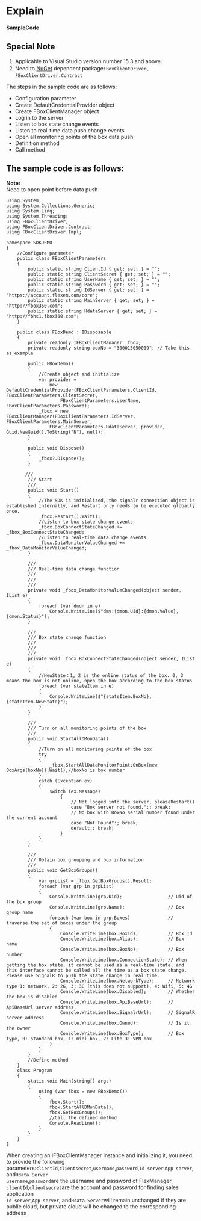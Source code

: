 # Explain

 **SampleCode**  


## Special Note <a id="&#x7279;&#x522B;&#x8BF4;&#x660E;"></a>

1. Applicable to Visual Studio version number 15.3 and above.
2.  Need to [NuGet](https://docs.microsoft.com/zh-cn/nuget/) dependent package`FBoxClientDriver`、`FBoxClientDriver.Contract`

The steps in the sample code are as follows:

* Configuration parameter
* Create DefaultCredentialProvider object
* Create FBoxClientManager object
* Log in to the server
* Listen to box state change events
* Listen to real-time data push change events
* Open all monitoring points of the box data push
* Definition method
* Call method

## The sample code is as follows: <a id="&#x793A;&#x4F8B;&#x4EE3;&#x7801;&#x5982;&#x4E0B;"></a>

**Note:**  
Need to open point before data push

```text
using System;
using System.Collections.Generic;
using System.Linq;
using System.Threading;
using FBoxClientDriver;
using FBoxClientDriver.Contract;
using FBoxClientDriver.Impl;

namespace SDKDEMO
{
    //Configure parameter
    public class FBoxClientParameters
    {
        public static string ClientId { get; set; } = "";
        public static string ClientSecret { get; set; } = "";
        public static string UserName { get; set; } = "";
        public static string Password { get; set; } = "";
        public static string IdServer { get; set; } = "https://account.flexem.com/core";
        public static string MainServer { get; set; } = "http://fbox360.com";
        public static string HdataServer { get; set; } = "http://fbhs1.fbox360.com";
    }

    public class FBoxDemo : IDisposable
    {
        private readonly IFBoxClientManager _fbox;
        private readonly string boxNo = "300015050009"; // Take this as example

        public FBoxDemo()
        {
            //Create object and initialize
            var provider =
                new DefaultCredentialProvider(FBoxClientParameters.ClientId, FBoxClientParameters.ClientSecret,
                    FBoxClientParameters.UserName, FBoxClientParameters.Password);
            _fbox = new FBoxClientManager(FBoxClientParameters.IdServer, FBoxClientParameters.MainServer,
                FBoxClientParameters.HdataServer, provider, Guid.NewGuid().ToString("N"), null);
        }

        public void Dispose()
        {
            _fbox?.Dispose();
        }

       /// 
        /// Start
        /// 
        public void Start()
        {
            //The SDK is initialized, the signalr connection object is established internally, and Restart only needs to be executed globally once.
            _fbox.Restart().Wait();
            //Listen to box state change events
            _fbox.BoxConnectStateChanged += _fbox_BoxConnectStateChanged;
            //Listen to real-time data change events
            _fbox.DataMonitorValueChanged += _fbox_DataMonitorValueChanged;
        }

        /// 
        /// Real-time data change function
        /// 
        /// 
        /// 
        private void _fbox_DataMonitorValueChanged(object sender, IList e)
        {
            foreach (var dmon in e)
                Console.WriteLine($"dmv:{dmon.Uid}:{dmon.Value},{dmon.Status}");
        }

        /// 
        /// Box state change function
        /// 
        /// 
        /// 
        private void _fbox_BoxConnectStateChanged(object sender, IList e)
        {
            //NewState：1, 2 is the online status of the box. 0, 3 means the box is not online, open the box according to the box status
            foreach (var stateItem in e)
            {
                Console.WriteLine($"{stateItem.BoxNo},{stateItem.NewState}");
            }
        }

        /// 
        /// Turn on all monitoring points of the box
        /// 
        public void StartAllDMonData()
        {
            //Turn on all monitoring points of the box
            try
            {
                _fbox.StartAllDataMonitorPointsOnBox(new BoxArgs(boxNo)).Wait();//boxNo is box number
            }
            catch (Exception ex)
            {
                switch (ex.Message)
                    {
                        // Not logged into the server, pleaseRestart()
                        case "Box server not found.":; break;
                        // No box with BoxNo serial number found under the current account
                        case "Not Found":; break;
                        default:; break;
                    }
            }
        }

        /// 
        /// Obtain box grouping and box information
        /// 
        public void GetBoxGroups()
        {
            var grpList = _fbox.GetBoxGroups().Result;
            foreach (var grp in grpList)
            {
                Console.WriteLine(grp.Uid);                 // Uid of the box group
                Console.WriteLine(grp.Name);                // Box group name
                foreach (var box in grp.Boxes)              // traverse the set of boxes under the group
                {
                    Console.WriteLine(box.BoxId);           // Box Id
                    Console.WriteLine(box.Alias);           // Box name
                    Console.WriteLine(box.BoxNo);           // Box number
                    Console.WriteLine(box.ConnectionState); // When getting the box state, it cannot be used as a real-time state, and this interface cannot be called all the time as a box state change. Please use SignalR to push the state change in real time.
                    Console.WriteLine(box.NetworkType);     // Network type 1: network, 2: 2G, 3: 3G (this does not support), 4: Wifi, 5: 4G 
                    Console.WriteLine(box.Disabled);        // Whether the box is disabled
                    Console.WriteLine(box.ApiBaseUrl);      // ApiBaseUrl server address
                    Console.WriteLine(box.SignalrUrl);      // SignalR server address
                    Console.WriteLine(box.Owned);           // Is it the owner
                    Console.WriteLine(box.BoxType);         // Box type, 0: standard box, 1: mini box, 2: Lite 3: VPN box
                }
            }
        }
        //Define method
    }
    class Program
    {
        static void Main(string[] args)
        {
            using (var fbox = new FBoxDemo())
            {
                fbox.Start();
                fbox.StartAllDMonData();
                fbox.GetBoxGroups();
                //Call the defined method
                Console.ReadLine();
            }
        }
    }
}
```

When creating an IFBoxClientManager instance and initializing it, you need to provide the following parameters:`clientId`,`clientsecret`,`username`,`password`,`Id server`,`App server`, and`Hdata Server`  
`username`,`password`are the username and password of FlexManager  
`clientId`,`clientsecret`are the account and password for finding sales application  
`Id server`,`App server`, and`Hdata Server`will remain unchanged if they are public cloud, but private cloud will be changed to the corresponding address

